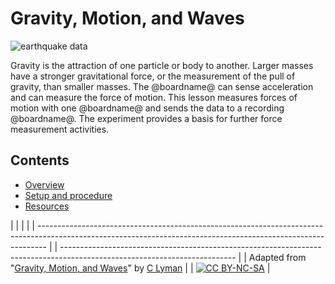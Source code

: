 # Gravity, Motion, and Waves

![earthquake data](/static/courses/ucp-science/gravity/earthquake.png)

Gravity is the attraction of one particle or body to another. Larger masses have a stronger gravitational force, or the measurement of the pull of gravity, than smaller masses. The @boardname@ can sense acceleration and can measure the force of motion. This lesson measures forces of motion with one @boardname@ and sends the data to a recording @boardname@. The experiment provides a basis for further force measurement activities.

## Contents

* [Overview](/courses/ucp-science/gravity/overview)
* [Setup and procedure](/courses/ucp-science/gravity/setup-procedure)
* [Resources](/courses/ucp-science/gravity/resources)

  


|                                                                                                                                                                |  |                                                                                                                           |
| -------------------------------------------------------------------------------------------------------------------------------------------------------------- |  | ------------------------------------------------------------------------------------------------------------------------- |
| Adapted from "[Gravity, Motion, and Waves](https://drive.google.com/open?id=1Z8S-W3n1jX6drC8ALj8Wh1Rjc0CyP0Afs3acnIjDYes)" by [C Lyman](http://utahcoding.org) |  | [![CC BY-NC-SA](https://licensebuttons.net/l/by-nc-sa/4.0/80x15.png)](https://creativecommons.org/licenses/by-nc-sa/4.0/) |